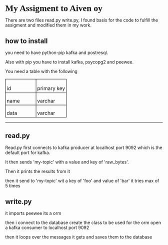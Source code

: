 <!DOCTYPE HTML PUBLIC "-//W3C//DTD HTML 4.0 Transitional//EN">
<html>
<head>
	<meta http-equiv="content-type" content="text/html; charset=utf-8"/>
	<title></title>
	<meta name="generator" content="LibreOffice 6.0.7.3 (Linux)"/>
	<meta name="created" content="2019-03-21T10:59:30.156122593"/>
	<meta name="changed" content="2019-03-21T11:05:08.031184189"/>
	<style type="text/css">
		@page { margin: 0.79in }
		p { margin-bottom: 0.1in; line-height: 115% }
		h1 { margin-bottom: 0.08in }
		h1.western { font-family: "Liberation Serif", serif }
		h1.cjk { font-family: "Noto Sans CJK SC Regular"; font-size: 24pt }
		h1.ctl { font-family: "Lohit Devanagari"; font-size: 24pt }
		h2.cjk { font-family: "Noto Sans CJK SC Regular" }
		h2.ctl { font-family: "Lohit Devanagari" }
		td p { margin-bottom: 0in }
	</style>
</head>
<body lang="en-US" dir="ltr">
<h1 class="western" style="font-variant: normal; letter-spacing: normal; font-style: normal"><a name="m_-3273528688681616859gmail-myassigmenttoaivenoy"></a>
My Assigment to Aiven oy</h1>
<p style="font-variant: normal; letter-spacing: normal; font-style: normal; font-weight: normal; orphans: 2; widows: 2">
There are two files read.py write.py, I found  basis for the code to
fulfill the assigment  and modified them in my work.</p>
<h2 class="western" style="font-variant: normal; letter-spacing: normal; font-style: normal; orphans: 2; widows: 2"><a name="m_-3273528688681616859gmail-howtoinstall"></a>
how to install</h2>
<p style="font-variant: normal; letter-spacing: normal; font-style: normal; font-weight: normal; orphans: 2; widows: 2">
you need to have python-pip kafka and postresql.</p>
<p style="font-variant: normal; letter-spacing: normal; font-style: normal; font-weight: normal; orphans: 2; widows: 2">
Also with pip you have to install kafka, psycopg2 and peewee. 
</p>
<p style="font-variant: normal; letter-spacing: normal; font-style: normal; font-weight: normal; orphans: 2; widows: 2">
You need a table with the following</p>
<table width="100%" cellpadding="4" cellspacing="0">
	<col width="128*">
	<col width="128*">
	<tr valign="top">
		<td width="50%" style="border-top: 1px solid #000000; border-bottom: 1px solid #000000; border-left: 1px solid #000000; border-right: none; padding-top: 0.04in; padding-bottom: 0.04in; padding-left: 0.04in; padding-right: 0in">
			<p>id</p>
		</td>
		<td width="50%" style="border: 1px solid #000000; padding: 0.04in">
			<p>primary key</p>
		</td>
	</tr>
	<tr valign="top">
		<td width="50%" style="border-top: none; border-bottom: 1px solid #000000; border-left: 1px solid #000000; border-right: none; padding-top: 0in; padding-bottom: 0.04in; padding-left: 0.04in; padding-right: 0in">
			<p>name</p>
		</td>
		<td width="50%" style="border-top: none; border-bottom: 1px solid #000000; border-left: 1px solid #000000; border-right: 1px solid #000000; padding-top: 0in; padding-bottom: 0.04in; padding-left: 0.04in; padding-right: 0.04in">
			<p>varchar</p>
		</td>
	</tr>
	<tr valign="top">
		<td width="50%" style="border-top: none; border-bottom: 1px solid #000000; border-left: 1px solid #000000; border-right: none; padding-top: 0in; padding-bottom: 0.04in; padding-left: 0.04in; padding-right: 0in">
			<p>data</p>
		</td>
		<td width="50%" style="border-top: none; border-bottom: 1px solid #000000; border-left: 1px solid #000000; border-right: 1px solid #000000; padding-top: 0in; padding-bottom: 0.04in; padding-left: 0.04in; padding-right: 0.04in">
			<p>varchar</p>
		</td>
	</tr>
</table>
<p style="font-variant: normal; letter-spacing: normal; font-style: normal; font-weight: normal; orphans: 2; widows: 2">
 
</p>
<hr/>

<h2 class="western" style="font-variant: normal; letter-spacing: normal; font-style: normal; orphans: 2; widows: 2"><a name="m_-3273528688681616859gmail-readpy"></a>
read.py</h2>
<p style="font-variant: normal; letter-spacing: normal; font-style: normal; font-weight: normal; orphans: 2; widows: 2">
Read.py first connects to kafka producer at localhost port 9092 which
is the default port for kafka.</p>
<p style="font-variant: normal; letter-spacing: normal; font-style: normal; font-weight: normal; orphans: 2; widows: 2">
It then sends 'my-topic' with a value and key of 'raw_bytes'.</p>
<p style="font-variant: normal; letter-spacing: normal; font-style: normal; font-weight: normal; orphans: 2; widows: 2">
Then it prints the results from it</p>
<p style="font-variant: normal; letter-spacing: normal; font-style: normal; font-weight: normal; orphans: 2; widows: 2">
then it send to 'my-topic' wit a key of 'foo' and value of 'bar' it
tries max of 5 times</p>
<h2 class="western" style="font-variant: normal; letter-spacing: normal; font-style: normal; orphans: 2; widows: 2"><a name="m_-3273528688681616859gmail-writepy"></a>
write.py</h2>
<p style="font-variant: normal; letter-spacing: normal; font-style: normal; font-weight: normal; orphans: 2; widows: 2">
it imports peewee its a orm</p>
<p style="font-variant: normal; letter-spacing: normal; orphans: 2; widows: 2">
<span style="font-style: normal"><span style="font-weight: normal">t</span></span><span style="font-style: normal"><span style="font-weight: normal">hen
i connect to the database create the class to be used for the orm
open a kafka consumer to localhost port 9092</span></span></p>
<p style="font-variant: normal; letter-spacing: normal; font-style: normal; font-weight: normal; orphans: 2; widows: 2">
then it loops over the messages it gets and saves them to the
database</p>
<p style="margin-bottom: 0in; line-height: 100%"><br/>

</p>
</body>
</html>
